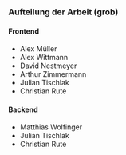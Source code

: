 ### Aufteilung der Arbeit (grob)

#### Frontend
- Alex Müller
- Alex Wittmann
- David Nestmeyer
- Arthur Zimmermann
- Julian Tischlak
- Christian Rute

#### Backend
- Matthias Wolfinger
- Julian Tischlak
- Christian Rute
